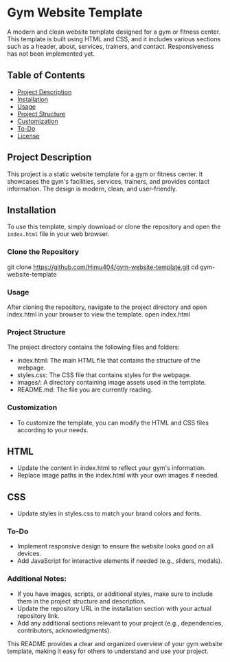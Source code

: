 # Gym Website Template

A modern and clean website template designed for a gym or fitness center. This template is built using HTML and CSS, and it includes various sections such as a header, about, services, trainers, and contact. Responsiveness has not been implemented yet.

## Table of Contents
- [Project Description](#project-description)
- [Installation](#installation)
- [Usage](#usage)
- [Project Structure](#project-structure)
- [Customization](#customization)
- [To-Do](#to-do)
- [License](#license)

## Project Description
This project is a static website template for a gym or fitness center. It showcases the gym's facilities, services, trainers, and provides contact information. The design is modern, clean, and user-friendly.

## Installation
To use this template, simply download or clone the repository and open the `index.html` file in your web browser.

### Clone the Repository
git clone https://github.com/Himu404/gym-website-template.git
cd gym-website-template


### Usage
After cloning the repository, navigate to the project directory and open index.html in your browser to view the template.
open index.html

### Project Structure
The project directory contains the following files and folders:

- index.html: The main HTML file that contains the structure of the webpage.
- styles.css: The CSS file that contains styles for the webpage.
- images/: A directory containing image assets used in the template.
- README.md: The file you are currently reading.

### Customization
- To customize the template, you can modify the HTML and CSS files according to your needs.

## HTML
- Update the content in index.html to reflect your gym's information.
- Replace image paths in the index.html with your own images if needed.
## CSS
- Update styles in styles.css to match your brand colors and fonts.
### To-Do
- Implement responsive design to ensure the website looks good on all devices.
- Add JavaScript for interactive elements if needed (e.g., sliders, modals).

### Additional Notes:
- If you have images, scripts, or additional styles, make sure to include them in the project structure and description.
- Update the repository URL in the installation section with your actual repository link.
- Add any additional sections relevant to your project (e.g., dependencies, contributors, acknowledgments).

This README provides a clear and organized overview of your gym website template, making it easy for others to understand and use your project.

